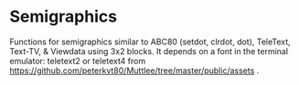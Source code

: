# Semigraphics
Functions for semigraphics similar to ABC80 (setdot, clrdot, dot), TeleText, Text-TV, &amp; Viewdata using 3x2 blocks.
It depends on a font in the terminal emulator: teletext2 or teletext4 from https://github.com/peterkvt80/Muttlee/tree/master/public/assets .

